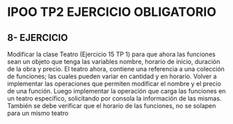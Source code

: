 # IPOO TP2 EJERCICIO OBLIGATORIO

## 8- EJERCICIO


Modificar la clase Teatro (Ejercicio 15 TP 1) para que ahora las funciones sean un objeto que tenga las
variables nombre, horario de inicio, duración de la obra y precio. El teatro ahora, contiene una referencia a una
colección de funciones; las cuales pueden variar en cantidad y en horario. Volver a implementar las
operaciones que permiten modificar el nombre y el precio de una función. Luego implementar la operación que
carga las funciones en un teatro especifico, solicitando por consola la información de las mismas. También se
debe verificar que el horario de las funciones, no se solapen para un mismo teatro


